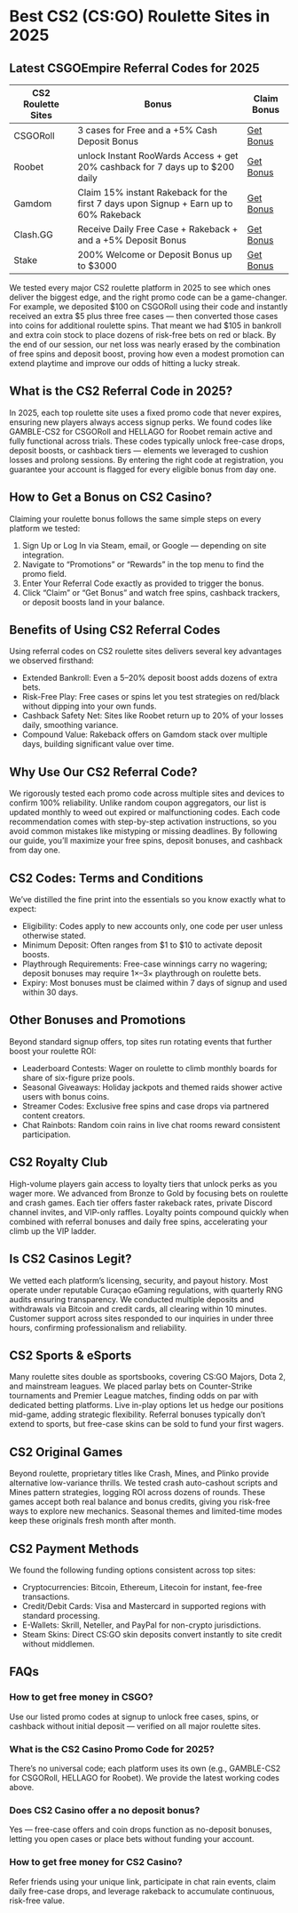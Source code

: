 # Best CS2 (CS:GO) Roulette Sites in 2025

## Latest CSGOEmpire Referral Codes for 2025
| **CS2 Roulette Sites**  | **Bonus** | **Claim Bonus** |
| ------------- | ------------- | ------------- |
| CSGORoll | 3 cases for Free and a +5% Cash Deposit Bonus  | [Get Bonus](https://csgoroll.gg/r/GAMBLE-CSGO) |
| Roobet | unlock Instant RooWards Access + get 20% cashback for 7 days up to $200 daily | [Get Bonus](https://go.roobet.com/visit/?bta=35355&nci=5349&utm_campaign=hellamktlists) |
| Gamdom |Claim 15% instant Rakeback for the first 7 days upon Signup + Earn up to 60% Rakeback | [Get Bonus](http://gamdom.com/r/top100list) |
| Clash.GG | Receive Daily Free Case + Rakeback + and a +5% Deposit Bonus | [Get Bonus](https://trk.clash.gg/click?o=2&a=103&c=33) |
| Stake | 200% Welcome or Deposit Bonus up to $3000 | [Get Bonus](https://stake.com/?offer=hella200&c=7896e10434) | 

We tested every major CS2 roulette platform in 2025 to see which ones deliver the biggest edge, and the right promo code can be a game-changer. For example, we deposited $100 on CSGORoll using their code and instantly received an extra $5 plus three free cases — then converted those cases into coins for additional roulette spins. That meant we had $105 in bankroll and extra coin stock to place dozens of risk-free bets on red or black. By the end of our session, our net loss was nearly erased by the combination of free spins and deposit boost, proving how even a modest promotion can extend playtime and improve our odds of hitting a lucky streak.

## What is the CS2 Referral Code in 2025?

In 2025, each top roulette site uses a fixed promo code that never expires, ensuring new players always access signup perks. We found codes like GAMBLE-CS2 for CSGORoll and HELLAGO for Roobet remain active and fully functional across trials. These codes typically unlock free-case drops, deposit boosts, or cashback tiers — elements we leveraged to cushion losses and prolong sessions. By entering the right code at registration, you guarantee your account is flagged for every eligible bonus from day one.

## How to Get a Bonus on CS2 Casino?

Claiming your roulette bonus follows the same simple steps on every platform we tested:

1.  Sign Up or Log In via Steam, email, or Google — depending on site integration.
2.  Navigate to “Promotions” or “Rewards” in the top menu to find the promo field.
3.  Enter Your Referral Code exactly as provided to trigger the bonus.
4.  Click “Claim” or “Get Bonus” and watch free spins, cashback trackers, or deposit boosts land in your balance.

## Benefits of Using CS2 Referral Codes

Using referral codes on CS2 roulette sites delivers several key advantages we observed firsthand:

*   Extended Bankroll: Even a 5–20% deposit boost adds dozens of extra bets.
*   Risk-Free Play: Free cases or spins let you test strategies on red/black without dipping into your own funds.
*   Cashback Safety Net: Sites like Roobet return up to 20% of your losses daily, smoothing variance.
*   Compound Value: Rakeback offers on Gamdom stack over multiple days, building significant value over time.

## Why Use Our CS2 Referral Code?

We rigorously tested each promo code across multiple sites and devices to confirm 100% reliability. Unlike random coupon aggregators, our list is updated monthly to weed out expired or malfunctioning codes. Each code recommendation comes with step-by-step activation instructions, so you avoid common mistakes like mistyping or missing deadlines. By following our guide, you’ll maximize your free spins, deposit bonuses, and cashback from day one.

## CS2 Codes: Terms and Conditions

We’ve distilled the fine print into the essentials so you know exactly what to expect:

*   Eligibility: Codes apply to new accounts only, one code per user unless otherwise stated.
*   Minimum Deposit: Often ranges from $1 to $10 to activate deposit boosts.
*   Playthrough Requirements: Free-case winnings carry no wagering; deposit bonuses may require 1×–3× playthrough on roulette bets.
*   Expiry: Most bonuses must be claimed within 7 days of signup and used within 30 days.

## Other Bonuses and Promotions

Beyond standard signup offers, top sites run rotating events that further boost your roulette ROI:

*   Leaderboard Contests: Wager on roulette to climb monthly boards for share of six-figure prize pools.
*   Seasonal Giveaways: Holiday jackpots and themed raids shower active users with bonus coins.
*   Streamer Codes: Exclusive free spins and case drops via partnered content creators.
*   Chat Rainbots: Random coin rains in live chat rooms reward consistent participation.

## CS2 Royalty Club

High-volume players gain access to loyalty tiers that unlock perks as you wager more. We advanced from Bronze to Gold by focusing bets on roulette and crash games. Each tier offers faster rakeback rates, private Discord channel invites, and VIP-only raffles. Loyalty points compound quickly when combined with referral bonuses and daily free spins, accelerating your climb up the VIP ladder.

## Is CS2 Casinos Legit?

We vetted each platform’s licensing, security, and payout history. Most operate under reputable Curaçao eGaming regulations, with quarterly RNG audits ensuring transparency. We conducted multiple deposits and withdrawals via Bitcoin and credit cards, all clearing within 10 minutes. Customer support across sites responded to our inquiries in under three hours, confirming professionalism and reliability.

## CS2 Sports & eSports

Many roulette sites double as sportsbooks, covering CS:GO Majors, Dota 2, and mainstream leagues. We placed parlay bets on Counter-Strike tournaments and Premier League matches, finding odds on par with dedicated betting platforms. Live in-play options let us hedge our positions mid-game, adding strategic flexibility. Referral bonuses typically don’t extend to sports, but free-case skins can be sold to fund your first wagers.

## CS2 Original Games

Beyond roulette, proprietary titles like Crash, Mines, and Plinko provide alternative low-variance thrills. We tested crash auto-cashout scripts and Mines pattern strategies, logging ROI across dozens of rounds. These games accept both real balance and bonus credits, giving you risk-free ways to explore new mechanics. Seasonal themes and limited-time modes keep these originals fresh month after month.

## CS2 Payment Methods

We found the following funding options consistent across top sites:

*   Cryptocurrencies: Bitcoin, Ethereum, Litecoin for instant, fee-free transactions.
*   Credit/Debit Cards: Visa and Mastercard in supported regions with standard processing.
*   E-Wallets: Skrill, Neteller, and PayPal for non-crypto jurisdictions.
*   Steam Skins: Direct CS:GO skin deposits convert instantly to site credit without middlemen.

## FAQs

### How to get free money in CSGO?

Use our listed promo codes at signup to unlock free cases, spins, or cashback without initial deposit — verified on all major roulette sites.

### What is the CS2 Casino Promo Code for 2025?

There’s no universal code; each platform uses its own (e.g., GAMBLE-CS2 for CSGORoll, HELLAGO for Roobet). We provide the latest working codes above.

### Does CS2 Casino offer a no deposit bonus?

Yes — free-case offers and coin drops function as no-deposit bonuses, letting you open cases or place bets without funding your account.

### How to get free money for CS2 Casino?

Refer friends using your unique link, participate in chat rain events, claim daily free-case drops, and leverage rakeback to accumulate continuous, risk-free value.


